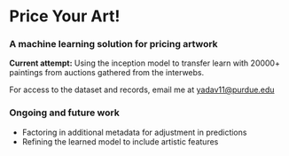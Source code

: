 # Price Your Art!


### A machine learning solution for pricing artwork

**Current attempt:** Using the inception model to transfer learn with 20000+ paintings from auctions gathered from the interwebs.

For access to the dataset and records, email me at yadav11@purdue.edu

### Ongoing and future work
- Factoring in additional metadata for adjustment in predictions
- Refining the learned model to include artistic features
